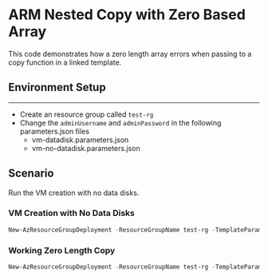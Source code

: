 # ARM Nested Copy with Zero Based Array

This code demonstrates how a zero length array errors when passing to a copy function in a linked template.

## Environment Setup

---

* Create an resource group called `test-rg`
* Change the `adminUsername` and `adminPassword` in the following parameters.json files
  * vm-datadisk.parameters.json
  * vm-no-datadisk.parameters.json

## Scenario

Run the VM creation with no data disks.

### VM Creation with No Data Disks

```powershell
New-AzResourceGroupDeployment -ResourceGroupName test-rg -TemplateParameterFile '.\vm-no-datadisk.parameters.json'  -TemplateUri 'https://raw.githubusercontent.com/arnoldna/ARMNestedCopy/master/WindowsLinkedDeployments/vm.nested.deploy.json' -debug
```

### Working Zero Length Copy

```powershell
New-AzResourceGroupDeployment -ResourceGroupName test-rg -TemplateParameterFile '.\vm-datadisk.parameters.json'  -TemplateUri 'https://raw.githubusercontent.com/arnoldna/ARMNestedCopy/master/WindowsLinkedDeployments/vm.nested.deploy.json' -debug
```